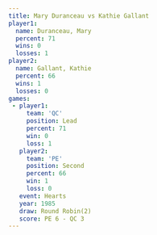 ```yaml
---
title: Mary Duranceau vs Kathie Gallant
player1:               
  name: Duranceau, Mary
  percent: 71          
  wins: 0              
  losses: 1            
player2:               
  name: Gallant, Kathie
  percent: 66          
  wins: 1              
  losses: 0            
games:
 - player1:        
     team: 'QC'    
     position: Lead
     percent: 71   
     win: 0        
     loss: 1       
   player2:          
     team: 'PE'      
     position: Second
     percent: 66     
     win: 1          
     loss: 0         
   event: Hearts       
   year: 1985          
   draw: Round Robin(2)
   score: PE 6 - QC 3  
---
```


